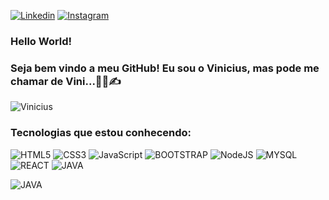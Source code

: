 
[![Linkedin](https://img.shields.io/badge/LinkedIn-0077B5?style=for-the-badge&logo=linkedin&logoColor=white)](https://www.linkedin.com/in/vinicius-souza-064531210/)
[![Instagram](https://img.shields.io/badge/Instagram-E4405F?style=for-the-badge&logo=instagram&logoColor=white)](https://www.instagram.com/stads_tec/)
### Hello World! 
### Seja bem vindo a meu GitHub! Eu sou o Vinicius, mas pode me chamar de Vini...👨‍💻✍ 
![Vinicius](https://github-readme-stats.vercel.app/api?username=Vinicius-Souza-Araujo&theme=blue-green)
### Tecnologias que estou conhecendo:   
![HTML5](https://img.shields.io/badge/HTML5-E34F26?style=for-the-badge&logo=html5&logoColor=white)
![CSS3](https://img.shields.io/badge/CSS3-1572B6?style=for-the-badge&logo=css3&logoColor=white)
![JavaScript](https://img.shields.io/badge/JavaScript-323330?style=for-the-badge&logo=javascript&logoColor=F7DF1E)
![BOOTSTRAP](https://img.shields.io/badge/Bootstrap-563D7C?style=for-the-badge&logo=bootstrap&logoColor=white)
![NodeJS](https://img.shields.io/badge/Node.js-43853D?style=for-the-badge&logo=node.js&logoColor=white)
![MYSQL](https://img.shields.io/badge/MySQL-00000F?style=for-the-badge&logo=mysql&logoColor=white)
![REACT](https://img.shields.io/badge/React-20232A?style=for-the-badge&logo=react&logoColor=61DAFB)
![JAVA](https://img.shields.io/badge/Java-ED8B00?style=for-the-badge&logo=java&logoColor=white)

![JAVA](https://img.shields.io/badge/Java-ED8B00?style=for-the-badge&logo=java&logoColor=white)
